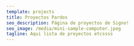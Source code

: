```yaml
---
template: projects
title: Proyectos Pardos
seo_description: Página de proyectos de Signo!
seo_image: /media/mini-sample-computer.jpeg
tagline: Aqui lista de proyectos etcssss
---
```


